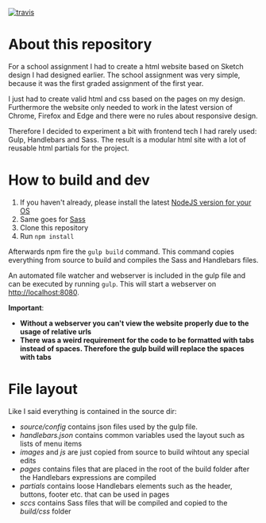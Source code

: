 [![travis](https://travis-ci.org/stevenbraham/lars.svg?branch=master)](https://travis-ci.org/stevenbraham/lars)
# About this repository #
For a school assignment I had to create a html website based on Sketch design I had designed earlier. The school assignment was very simple, because it was the first graded assignment of the first year.

I just had to create valid html and css based on the pages on my design. Furthermore the website only needed to work in the latest version of Chrome, Firefox and Edge and there were no rules about responsive design.

Therefore I decided to experiment a bit with frontend tech I had rarely used: Gulp, Handlebars and Sass. The result is a modular html site with a lot of reusable html partials for the project.

# How to build and dev
1. If you haven't already, please install the latest [NodeJS version for your OS](https://nodejs.org/)
2. Same goes for [Sass](http://sass-lang.com/install)
3. Clone this repository
4. Run `npm install`

Afterwards npm fire the `gulp build` command. This command copies everything from source to build and compiles the Sass and Handlebars files.

An automated file watcher and webserver is included in the gulp file and can be executed by running `gulp`. This will start a webserver on [http://localhost:8080](http://localhost:8080).

__Important__:
* **Without a webserver you can't view the website properly due to the usage of relative urls**
* **There was a weird requirement for the code to be formatted with tabs instead of spaces. Therefore the gulp build will replace the spaces with tabs**

# File layout #
Like I said everything is contained in the source dir:
* *source/config* contains json files used by the gulp file.
* *handlebars.json* contains common variables used the layout such as lists of menu items
* *images* and *js* are just copied from source to build wihtout any special edits
* *pages* contains files that are placed in the root of the build folder after the Handlebars expressions are compiled
* *partials* contains loose Handlebars elements such as the header, buttons, footer etc. that can be used in pages
* *sccs* contains Sass files that will be compiled and copied to the *build/css* folder